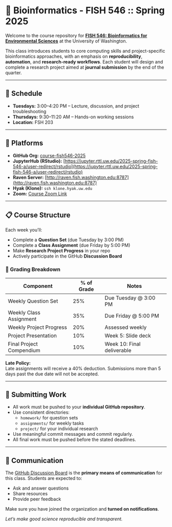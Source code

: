 # 🧬 Bioinformatics - FISH 546 :: Spring 2025

Welcome to the course repository for [**FISH 546: Bioinformatics for Environmental Sciences**](https://sr320.github.io/course-fish546-2025/) at the University of Washington.

This class introduces students to core computing skills and project-specific bioinformatics approaches, with an emphasis on **reproducibility**, **automation**, and **research-ready workflows**. Each student will design and complete a research project aimed at **journal submission** by the end of the quarter.

---

## 📆 Schedule

- **Tuesdays:** 3:00–4:20 PM – Lecture, discussion, and project troubleshooting  
- **Thursdays:** 9:30–11:20 AM – Hands-on working sessions  
- **Location:** FSH 203

---


## 🔧 Platforms

- **GitHub Org:** [course-fish546-2025](https://github.com/course-fish546-2025)  
- **JupyterHub (RStudio):** [https://jupyter.rttl.uw.edu/2025-spring-fish-546-a/user-redirect/rstudio](https://jupyter.rttl.uw.edu/2025-spring-fish-546-a/user-redirect/rstudio)  
- **Raven Server:** [http://raven.fish.washington.edu:8787](http://raven.fish.washington.edu:8787)  
- **Hyak (Klone):** `ssh klone.hyak.uw.edu`  
- **Zoom:** [Course Zoom Link](https://washington.zoom.us/j/97438593750)

---

## 📋 Course Structure

Each week you’ll:

- Complete a **Question Set** (due Tuesday by 3:00 PM)
- Complete a **Class Assignment** (due Friday by 5:00 PM)
- Make **Research Project Progress** in your repo
- Actively participate in the GitHub **Discussion Board**

### 💯 Grading Breakdown

| Component                   | % of Grade | Notes                             |
|----------------------------|------------|-----------------------------------|
| Weekly Question Set        | 25%        | Due Tuesday @ 3:00 PM             |
| Weekly Class Assignment    | 35%        | Due Friday @ 5:00 PM              |
| Weekly Project Progress    | 20%        | Assessed weekly                   |
| Project Presentation       | 10%        | Week 5: Slide deck                |
| Final Project Compendium   | 10%        | Week 10: Final deliverable        |

**Late Policy:**  
Late assignments will receive a 40% deduction. Submissions more than 5 days past the due date will not be accepted.

---

## 🧾 Submitting Work

- All work must be pushed to your **individual GitHub repository**.
- Use consistent directories:
  - `homework/` for question sets
  - `assignments/` for weekly tasks
  - `project/` for your individual research
- Use meaningful commit messages and commit regularly.
- All final work must be pushed before the stated deadlines.

---

## 💬 Communication

The [GitHub Discussion Board](https://github.com/course-fish546-2025/.discussions) is the **primary means of communication** for this class. Students are expected to:

- Ask and answer questions
- Share resources
- Provide peer feedback

Make sure you have joined the organization and **turned on notifications**.


*Let’s make good science reproducible and transparent.*
